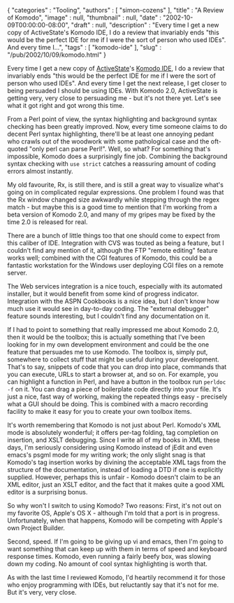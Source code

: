 {
   "categories" : "Tooling",
   "authors" : [
      "simon-cozens"
   ],
   "title" : "A Review of Komodo",
   "image" : null,
   "thumbnail" : null,
   "date" : "2002-10-09T00:00:00-08:00",
   "draft" : null,
   "description" : "Every time I get a new copy of ActiveState's Komodo IDE, I do a review that invariably ends &quot;this would be the perfect IDE for me if I were the sort of person who used IDEs&quot;. And every time I...",
   "tags" : [
      "komodo-ide"
   ],
   "slug" : "/pub/2002/10/09/komodo.html"
}



Every time I get a new copy of [ActiveState](http://www.activestate.com/)'s [Komodo IDE](http://www.activestate.com/Products/Komodo/), I do a review that invariably ends "this would be the perfect IDE for me if I were the sort of person who used IDEs". And every time I get the next release, I get closer to being persuaded I should be using IDEs. With Komodo 2.0, ActiveState is getting very, very close to persuading me - but it's not there yet. Let's see what it got right and got wrong this time.

From a Perl point of view, the syntax highlighting and background syntax checking has been greatly improved. Now, every time someone claims to do decent Perl syntax highlighting, there'll be at least one annoying pedant who crawls out of the woodwork with some pathological case and the oft-quoted "only perl can parse Perl!". Well, so what? For something that's impossible, Komodo does a surprisingly fine job. Combining the background syntax checking with `use strict` catches a reassuring amount of coding errors almost instantly.

My old favourite, Rx, is still there, and is still a great way to visualize what's going on in complicated regular expressions. One problem I found was that the Rx window changed size awkwardly while stepping through the regex match - but maybe this is a good time to mention that I'm working from a beta version of Komodo 2.0, and many of my gripes may be fixed by the time 2.0 is released for real.

There are a bunch of little things too that one should come to expect from this caliber of IDE. Integration with CVS was touted as being a feature, but I couldn't find any mention of it, although the FTP "remote editing" feature works well; combined with the CGI features of Komodo, this could be a fantastic workstation for the Windows user deploying CGI files on a remote server.

The Web services integration is a nice touch, especially with its automated installer, but it would benefit from some kind of progress indicator. Integration with the ASPN Cookbooks is a nice idea, but I don't know how much use it would see in day-to-day coding. The "external debugger" feature sounds interesting, but I couldn't find any documentation on it.

If I had to point to something that really impressed me about Komodo 2.0, then it would be the toolbox; this is actually something that I've been looking for in my own development environment and could be the one feature that persuades me to use Komodo. The toolbox is, simply put, somewhere to collect stuff that might be useful during your development. That's to say, snippets of code that you can drop into place, commands that you can execute, URLs to start a browser at, and so on. For example, you can highlight a function in Perl, and have a button in the toolbox run `perldoc -f` on it. You can drag a piece of boilerplate code directly into your file. It's just a nice, fast way of working, making the repeated things easy - precisely what a GUI should be doing. This is combined with a macro recording facility to make it easy for you to create your own toolbox items.

It's worth remembering that Komodo is not just about Perl. Komodo's XML mode is absolutely wonderful; it offers per-tag folding, tag completion on insertion, and XSLT debugging. Since I write all of my books in XML these days, I'm seriously considering using Komodo instead of jEdit and even emacs's psgml mode for my writing work; the only slight snag is that Komodo's tag insertion works by divining the acceptable XML tags from the structure of the documentation, instead of loading a DTD if one is explicitly supplied. However, perhaps this is unfair - Komodo doesn't claim to be an XML editor, just an XSLT editor, and the fact that it makes quite a good XML editor is a surprising bonus.

So why won't I switch to using Komodo? Two reasons: First, it's not out on my favorite OS, Apple's OS X - although I'm told that a port is in progress. Unfortunately, when that happens, Komodo will be competing with Apple's own Project Builder.

Second, speed. If I'm going to be giving up vi and emacs, then I'm going to want something that can keep up with them in terms of speed and keyboard response times. Komodo, even running a fairly beefy box, was slowing down my coding. No amount of cool syntax highlighting is worth that.

As with the last time I reviewed Komodo, I'd heartily recommend it for those who enjoy programming with IDEs, but reluctantly say that it's not for me. But it's very, very close.
